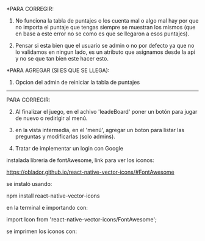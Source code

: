*PARA CORREGIR:
1) No funciona la tabla de puntajes o los cuenta mal o algo mal hay por que no importa el puntaje que tengas siempre se muestran los mismos (que en base a este error no se como es que se llegaron a esos puntajes).

2) Pensar si esta bien que el usuario se admin o no por defecto ya que no lo validamos en ningun lado, es un atributo que asignamos desde la api y no se que tan bien este hacer esto.

*PARA AGREGAR (SI ES QUE SE LLEGA):
1) Opcion del admin de reiniciar la tabla de puntajes






--------------------------------------

PARA CORREGIR:

2) Al finalizar el juego, en el achivo 'leadeBoard' poner un botón para jugar de nuevo o redirigir al menú.

4) en la vista intermedia, en el 'menú', agregar un boton para listar las preguntas y modificarlas (solo admins).
   
6) Tratar de implementar un login con Google

instalada libreria de fontAwesome, link para ver los iconos:

https://oblador.github.io/react-native-vector-icons/#FontAwesome

se instaló usando:

npm install react-native-vector-icons

 en la terminal e importando con:

import Icon from 'react-native-vector-icons/FontAwesome';

se imprimen los iconos con:

<Icon name="Nombre_Del_Icono" size={30} color="black" />

